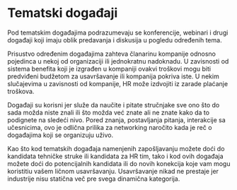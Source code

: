 # Tematski događaji

Pod tematskim događajima podrazumevaju se konferencije, webinari i drugi događaji koji imaju oblik predavanja i diskusija u pogledu određenih tema. 

Prisustvo određenim događajima zahteva članarinu kompanije odnosno pojedinca u nekoj od organizaciji ili jednokratnu nadoknadu. U zavisnosti od sistema benefita koji je izgrađen u kompaniji ovakvi troškovi mogu biti predviđeni budžetom za usavršavanje ili kompanija pokriva iste. U nekim slučajevima u zavisnosti od kompanije, HR može izdvojiti iz zarade plaćanje troškova. 

Događaji su korisni jer služe da naučite i pitate stručnjake sve ono što do sada možda niste znali ili što možda već znate ali ne znate kako da to podignete na sledeći nivo. Pored znanja, postavljanja pitanja, interakcije sa učesnicima, ovo je odlična prilika za networking naročito kada je reč o događajima koji se organizuju uživo. 

Kao što kod tematskih događaja namenjenih zapošljavanju možete doći do kandidata tehničke struke ili kandidata za HR tim, tako i kod ovih događaja možete doći do potencijalnih kandidata ili do novih konekcija koje vam mogu koristitiu vašem ličnom usavršavanju. Usavršavanje nikad ne prestaje jer industrije nisu statična več pre svega dinamična kategorija. 

